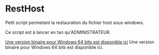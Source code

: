 # RestHost

Petit script permetant la restauration du fichier host sous windows.

Ce script est à lancer en tan qu'ADMINISTRATEUR.

[Une version binaire pour Windows 64 bits est disponible ici](win64-bin/HostRecovery.zip) Une version binaire pour Windows 64 bits est disponible ici.